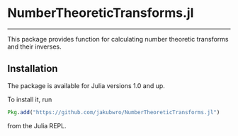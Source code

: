 # NumberTheoreticTransforms.jl

---

This package provides function for calculating number theoretic transforms
and their inverses.

## Installation

The package is available for Julia versions 1.0 and up.

To install it, run
```julia
Pkg.add("https://github.com/jakubwro/NumberTheoreticTransforms.jl")
```
from the Julia REPL.
